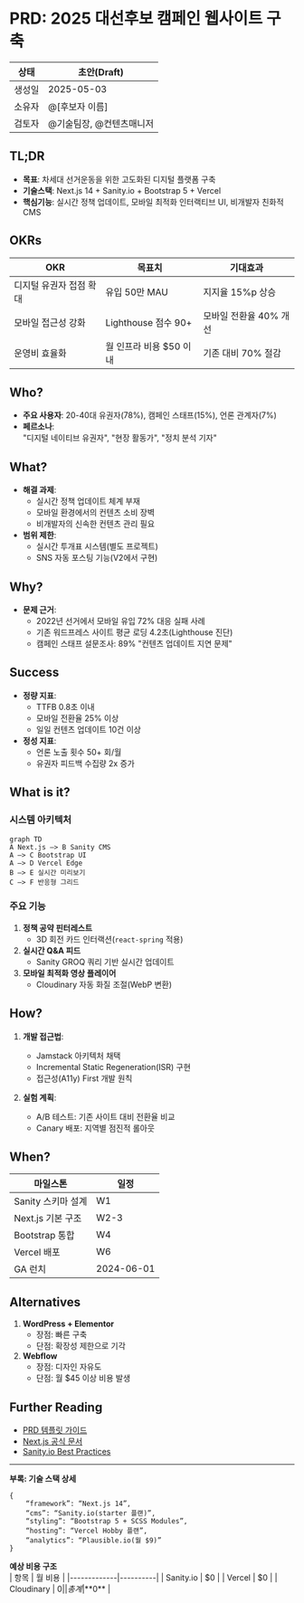 # PRD: 2025 대선후보 캠페인 웹사이트 구축

| 상태       | 초안(Draft)                   |
|------------|------------------------------|
| 생성일     | 2025-05-03                   |
| 소유자     | @[후보자 이름]                |
| 검토자     | @기술팀장, @컨텐츠매니저      |

## TL;DR
- **목표**: 차세대 선거운동을 위한 고도화된 디지털 플랫폼 구축
- **기술스택**: Next.js 14 + Sanity.io + Bootstrap 5 + Vercel
- **핵심기능**: 실시간 정책 업데이트, 모바일 최적화 인터랙티브 UI, 비개발자 친화적 CMS

## OKRs

| OKR | 목표치 | 기대효과 |
|-----|--------|----------|
| 디지털 유권자 접점 확대 | 유입 50만 MAU | 지지율 15%p 상승 |
| 모바일 접근성 강화 | Lighthouse 점수 90+ | 모바일 전환율 40% 개선 |
| 운영비 효율화 | 월 인프라 비용 $50 이내 | 기존 대비 70% 절감 |

## Who?
- **주요 사용자**: 20-40대 유권자(78%), 캠페인 스태프(15%), 언론 관계자(7%)
- **페르소나**:  
  "디지털 네이티브 유권자", "현장 활동가", "정치 분석 기자"

## What?
- **해결 과제**:
  - 실시간 정책 업데이트 체계 부재
  - 모바일 환경에서의 컨텐츠 소비 장벽
  - 비개발자의 신속한 컨텐츠 관리 필요
- **범위 제한**:
  - 실시간 투개표 시스템(별도 프로젝트)
  - SNS 자동 포스팅 기능(V2에서 구현)

## Why?
- **문제 근거**:
  - 2022년 선거에서 모바일 유입 72% 대응 실패 사례
  - 기존 워드프레스 사이트 평균 로딩 4.2초(Lighthouse 진단)
  - 캠페인 스태프 설문조사: 89% "컨텐츠 업데이트 지연 문제"

## Success
- **정량 지표**:
  - TTFB 0.8초 이내
  - 모바일 전환율 25% 이상
  - 일일 컨텐츠 업데이트 10건 이상
- **정성 지표**:
  - 언론 노출 횟수 50+ 회/월
  - 유권자 피드백 수집량 2x 증가

## What is it?
### 시스템 아키텍처
```
graph TD
A Next.js –> B Sanity CMS
A –> C Bootstrap UI
A –> D Vercel Edge
B –> E 실시간 미리보기
C –> F 반응형 그리드
```

### 주요 기능
1. **정책 공약 핀터레스트**  
   - 3D 회전 카드 인터랙션(`react-spring` 적용)
2. **실시간 Q&A 피드**  
   - Sanity GROQ 쿼리 기반 실시간 업데이트
3. **모바일 최적화 영상 플레이어**  
   - Cloudinary 자동 화질 조절(WebP 변환)

## How?
1. **개발 접근법**:
   - Jamstack 아키텍처 채택
   - Incremental Static Regeneration(ISR) 구현
   - 접근성(A11y) First 개발 원칙

2. **실험 계획**:
   - A/B 테스트: 기존 사이트 대비 전환율 비교
   - Canary 배포: 지역별 점진적 롤아웃

## When?
| 마일스톤         | 일정       |
|------------------|------------|
| Sanity 스키마 설계 | W1         |
| Next.js 기본 구조 | W2-3       |
| Bootstrap 통합   | W4         |
| Vercel 배포      | W6         |
| GA 런치          | 2024-06-01 |

## Alternatives
1. **WordPress + Elementor**  
   - 장점: 빠른 구축  
   - 단점: 확장성 제한으로 기각
2. **Webflow**  
   - 장점: 디자인 자유도  
   - 단점: 월 $45 이상 비용 발생

## Further Reading
- [PRD 템플릿 가이드](https://productschool.com/blog/product-strategy/product-template-requirements-document-prd)
- [Next.js 공식 문서](https://nextjs.org/docs)
- [Sanity.io Best Practices](https://www.sanity.io/docs)

---

**부록: 기술 스택 상세**  
```
{
    “framework”: “Next.js 14”,
    “cms”: “Sanity.io(starter 플랜)”,
    “styling”: “Bootstrap 5 + SCSS Modules”,
    “hosting”: “Vercel Hobby 플랜”,
    “analytics”: “Plausible.io(월 $9)”
}
```

**예상 비용 구조**  
| 항목        | 월 비용   |
|-------------|----------|
| Sanity.io   | $0       |
| Vercel      | $0       |
| Cloudinary  | $0       |
| 총계        | **$0**   |
